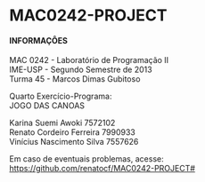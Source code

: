 MAC0242-PROJECT
===============

#### INFORMAÇÔES ####

MAC 0242  -  Laboratório  de  Programação II  
IME-USP   -  Segundo   Semestre    de   2013   
Turma 45  -  Marcos Dimas Gubitoso           
                                           
Quarto Exercício-Programa:                
JOGO DAS CANOAS                            
                                           
Karina Suemi Awoki                   7572102    
Renato Cordeiro Ferreira             7990933    
Vinícius Nascimento Silva            7557626 
                                           
Em  caso  de  eventuais  problemas,  acesse:       
https://github.com/renatocf/MAC0242-PROJECT#
